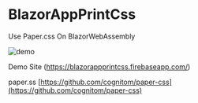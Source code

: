 # BlazorAppPrintCss

Use Paper.css On BlazorWebAssembly

![demo](https://github.com/kimux8/BlazorAppPrintCss/blob/master/preview.gif?raw=true)

Demo Site (https://blazorappprintcss.firebaseapp.com/)

paper.ss
[https://github.com/cognitom/paper-css](https://github.com/cognitom/paper-css)


